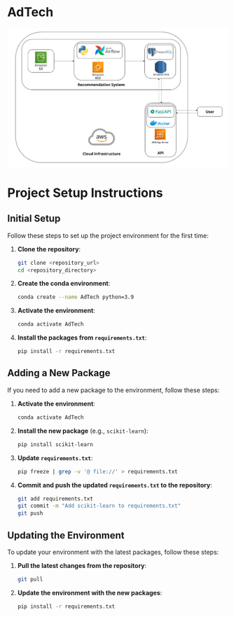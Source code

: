 # AdTech

![AdTech Image](images/ad-tech.jpg)

# Project Setup Instructions

## Initial Setup

Follow these steps to set up the project environment for the first time:

1. **Clone the repository**:

    ```sh
    git clone <repository_url>
    cd <repository_directory>
    ```

2. **Create the conda environment**:

    ```sh
    conda create --name AdTech python=3.9
    ```

3. **Activate the environment**:

    ```sh
    conda activate AdTech
    ```

4. **Install the packages from `requirements.txt`**:

    ```sh
    pip install -r requirements.txt
    ```

## Adding a New Package

If you need to add a new package to the environment, follow these steps:

1. **Activate the environment**:

    ```sh
    conda activate AdTech
    ```

2. **Install the new package** (e.g., `scikit-learn`):

    ```sh
    pip install scikit-learn
    ```

3. **Update `requirements.txt`**:

    ```sh
    pip freeze | grep -v '@ file://' > requirements.txt
    ```

4. **Commit and push the updated `requirements.txt` to the repository**:

    ```sh
    git add requirements.txt
    git commit -m "Add scikit-learn to requirements.txt"
    git push
    ```

## Updating the Environment

To update your environment with the latest packages, follow these steps:

1. **Pull the latest changes from the repository**:

    ```sh
    git pull
    ```

2. **Update the environment with the new packages**:

    ```sh
    pip install -r requirements.txt
    ```